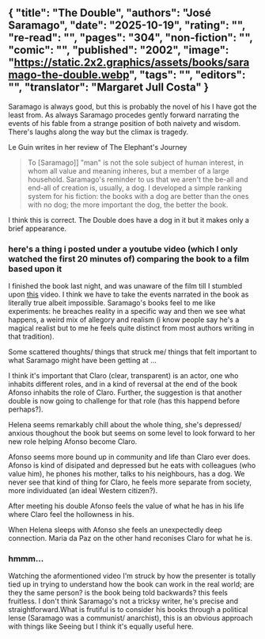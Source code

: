 {
 "title": "The Double",
 "authors": "José Saramago",
 "date": "2025-10-19",
 "rating": "",
 "re-read": "",
 "pages": "304",
 "non-fiction": "",
 "comic": "",
 "published": "2002",
 "image": "https://static.2x2.graphics/assets/books/saramago-the-double.webp",
 "tags": "",
 "editors": "",
 "translator": "Margaret Jull Costa"
}
---

Saramago is always good, but this is probably the novel of his I have got the least from. As always Saramago procedes gently forward narrating the events of his fable from a strange position of both naivety and wisdom. There's laughs along the way but the climax is tragedy.

Le Guin writes in her review of The Elephant's Journey

>To [Saramago]] "man" is not the sole subject of human interest, in whom all value and meaning inheres, but a member of a large household. Saramago's reminder to us that we aren't the be-all and end-all of creation is, usually, a dog. I developed a simple ranking system for his fiction: the books with a dog are better than the ones with no dog; the more important the dog, the better the book.

I think this is correct. The Double does have a dog in it but it makes only a brief appearance.

### here's a thing i posted under a youtube video (which I only watched the first 20 minutes of) comparing the book to a film based upon it

I finished the book last night, and was unaware of the film till I stumbled upon [this](https://www.youtube.com/watch?v=q_trVeXPmuY) video. I think we have to take the events narrated in the book as literally true albeit impossible. Saramago's books feel to me like experiments: he breaches reality in a specific way and then we see what happens, a weird mix of allegory and realism (i know people say he's a magical realist but to me he feels quite distinct from most authors writing in that tradition).

Some scattered thoughts/ things that struck me/ things that felt important to what Saramago might have been getting at ...

I think it's important that Claro (clear, transparent) is an actor, one who inhabits different roles, and in a kind of reversal at the end of the book Afonso inhabits the role of Claro. Further, the suggestion is that another double is now going to challenge for that role (has this happend before perhaps?).

Helena seems remarkably chill about the whole thing, she's depressed/ anxious thoughout the book but seems on some level to look forward to her new role helping Afonso become Claro.

Afonso seems more bound up in community and life than Claro ever does. Afonso is kind of disipated and depressed but he eats with colleagues (who value him), he phones his mother, talks to his neighbours, has a dog. We never see that kind of thing for Claro, he feels more separate from society, more individuated (an ideal Western citizen?).

After meeting his double Afonso feels the value of what he has in his life where Claro feel the hollowness in his.

When Helena sleeps with Afonso she feels an unexpectedly deep connection. Maria da Paz on the other hand reconises Claro for what he is.

### hmmm...

Watching the aformentioned video I'm struck by how the presenter is totally tied up in trying to understand how the book can work in the real world; are they the same person? is the book being told backwards? this feels fruitless. I don't think Saramago's not a tricksy writer, he's precise and straightforward.What is frutiful is to consider his books through a political lense (Saramago was a communist/ anarchist), this is an obvious approach with things like Seeing but I think it's equally useful here.
